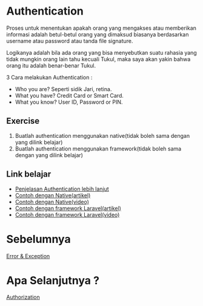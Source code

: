 # Authentication
Proses untuk menentukan apakah orang yang mengakses atau memberikan informasi adalah betul-betul orang yang dimaksud biasanya berdasarkan username atau password atau tanda file signature.

Logikanya adalah bila ada orang yang bisa menyebutkan suatu rahasia yang tidak mungkin orang lain tahu kecuali Tukul, maka saya akan yakin bahwa orang itu adalah benar-benar Tukul.

3 Cara melakukan Authentication :

* Who you are? Seperti sidik Jari, retina.
* What you have? Credit Card or Smart Card.
* What you know? User ID, Password or PIN.

## Exercise
1. Buatlah authentication menggunakan native(tidak boleh sama dengan yang dilink belajar)
2. Buatlah authentication menggunakan framework(tidak boleh sama dengan yang dilink belajar)

## Link belajar
* [Penjelasan Authentication lebih lanjut](https://www.ilmuhacking.com/basic-concept/memahami-authentication-dan-authorization/)
* [Contoh dengan Native(artikel)](https://www.malasngoding.com/membuat-login-dengan-php-dan-mysql-md5/)
* [Contoh dengan Native(video)](https://www.youtube.com/watch?v=2pAApp655es&list=PLFIM0718LjIUqXfmEIBE3-uzERZPh3vp6&index=17)
* [Contoh dengan framework Laravel(artikel)]()
* [Contoh dengan framework Laravel(video)](https://www.youtube.com/watch?v=8YDwFk3YwFU)

# Sebelumnya
[Error & Exception](https://github.com/triabagus/roadmap-backend/tree/master/8.Error-Exception)
# Apa Selanjutnya ?
[Authorization](https://github.com/triabagus/roadmap-backend/tree/master/10.%20Authorization)